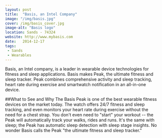 ```yaml
---
layout: post
title:  "Basis, an Intel Company"
image: "/img/basis.jpg"
cover: /img/basis_cover.jpg
image-alt: "Basis logo"
location: Sands - 74324
website: http://www.mybasis.com
date:   2014-12-17
tags:
 - Sands
 - Wearables
---
```


Basis, an Intel company, is a leader in wearable device technologies for fitness and sleep applications. Basis makes Peak, the ultimate fitness and sleep tracker. Peak combines comprehensive activity and sleep tracking, heart rate during exercise and smartwatch notification in an all-in-one device.

##What to See and Why
The Basis Peak is one of the best wearable fitness devices on the market today. The watch offers 24/7 fitness and sleep tracking, and even monitors your heart rate during exercise without the need for a chest strap. You don't even need to "start" your workout -- the Peak will automatically track your walks, rides and runs. It's the same with sleep; the Peak has automatic sleep detection with sleep stage insights. No wonder Basis calls the Peak "the ultimate fitness and sleep tracker."
